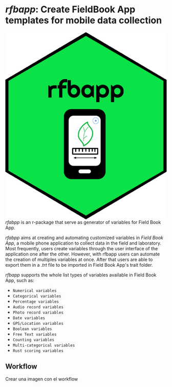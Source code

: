 # *rfbapp*: Create FieldBook App templates for mobile data collection

<img align="right" src="man/figures/rfbapp_sticker_logo.png">

*rfabpp* is an r-package that serve as generator of variables for Field Book App. 

*rfabpp* aims at creating and automating customized variables in *Field Book App*, a mobile phone application to collect data in the field and laboratory. Most frequently, users create variables through the user interface of the application one after the other. However, with rfbapp users can automate the creation of multiples variables at once. After that users are able to export them in a *.trt* file to be imported in Field Book App's trait folder. 

*rfbapp* supports the whole list types of variables available in Field Book App, such as:

- `Numerical variables`
- `Categorical variables`
- `Percentage variables` 
- `Audio record variables` 
- `Photo record variables` 
- `Date variables` 
- `GPS/Location variables`
- `Boolean variables` 
- `Free Text variables` 
- `Counting variables` 
- `Multi-categorical variables` 
- `Rust scoring variables` 

## Workflow

Crear una imagen con el workflow




